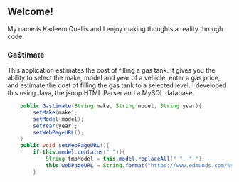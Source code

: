 ## Welcome!

My name is Kadeem Quallis and I enjoy making thoughts a reality through code.

### Ga$timate
This application estimates the cost of filling a gas tank. It gives you the ability to select the make,
model and year of a vehicle, enter a gas price, and estimate the cost of filling the gas tank to a selected level. I developed this using Java, the jsoup HTML Parser and a MySQL database.

```java
	public Gastimate(String make, String model, String year){
		setMake(make);
		setModel(model);
		setYear(year);
		setWebPageURL();
	}
	public void setWebPageURL(){
		if(this.model.contains(" ")){
			String tmpModel = this.model.replaceAll(" ", "-");
			this.webPageURL = String.format("https://www.edmunds.com/%s/%s/%s/features-specs/", 		this.make.toLowerCase(), tmpModel.toLowerCase(), this.year);
		}
  ```
